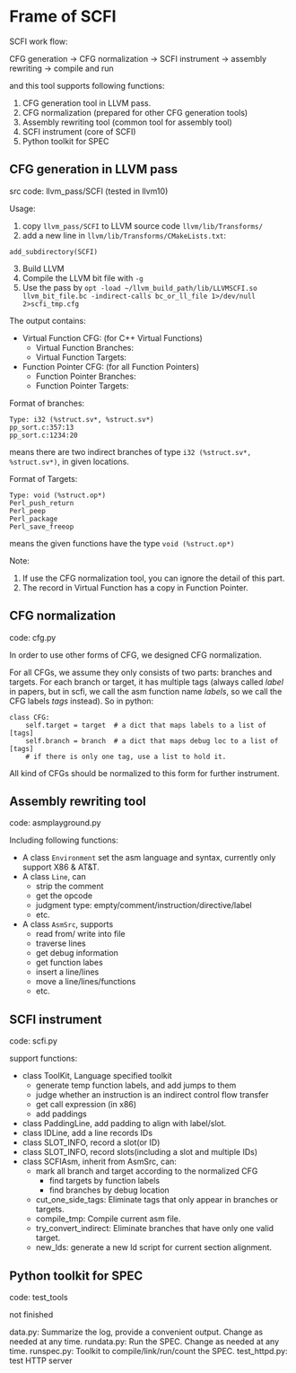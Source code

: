# Frame of SCFI

SCFI work flow:

CFG generation -> CFG normalization -> SCFI instrument -> assembly rewriting -> compile and run

and this tool supports following functions:

1. CFG generation tool in LLVM pass.
2. CFG normalization (prepared for other CFG generation tools)
3. Assembly rewriting tool (common tool for assembly tool)
4. SCFI instrument (core of SCFI)
5. Python toolkit for SPEC

## CFG generation in LLVM pass

src code: llvm_pass/SCFI (tested in llvm10)

Usage:

1. copy `llvm_pass/SCFI` to LLVM source code `llvm/lib/Transforms/`
2. add a new line in `llvm/lib/Transforms/CMakeLists.txt`: 
```
add_subdirectory(SCFI)
```
3. Build LLVM
4. Compile the LLVM bit file with `-g`
5. Use the pass by `opt -load ~/llvm_build_path/lib/LLVMSCFI.so llvm_bit_file.bc -indirect-calls bc_or_ll_file 1>/dev/null 2>scfi_tmp.cfg`

The output contains:

+ Virtual Function CFG: (for C++ Virtual Functions)
  + Virtual Function Branches:
  + Virtual Function Targets:
+ Function Pointer CFG: (for all Function Pointers)
  + Function Pointer Branches:
  + Function Pointer Targets:

Format of branches:
```
Type: i32 (%struct.sv*, %struct.sv*)
pp_sort.c:357:13
pp_sort.c:1234:20
```
means there are two indirect branches of type `i32 (%struct.sv*, %struct.sv*)`, in given locations.

Format of Targets:
```
Type: void (%struct.op*)
Perl_push_return
Perl_peep
Perl_package
Perl_save_freeop
```
means the given functions have the type `void (%struct.op*)`

Note:

1. If use the CFG normalization tool, you can ignore the detail of this part.
2. The record in Virtual Function has a copy in Function Pointer.

## CFG normalization

code: cfg.py

In order to use other forms of CFG, we designed CFG normalization. 

For all CFGs, we assume they only consists of two parts: branches and targets. For each branch or target, it has multiple tags (always called *label* in papers, but in scfi, we call the asm function name *labels*, so we call the CFG labels *tags* instead). So in python:

```
class CFG:
    self.target = target  # a dict that maps labels to a list of [tags]
    self.branch = branch  # a dict that maps debug loc to a list of [tags]
    # if there is only one tag, use a list to hold it.
```
All kind of CFGs should be normalized to this form for further instrument.

## Assembly rewriting tool

code: asmplayground.py

Including following functions:

+ A class `Environment` set the asm language and syntax, currently only support X86 & AT&T.
+ A class `Line`, can
  + strip the comment
  + get the opcode
  + judgment type: empty/comment/instruction/directive/label
  + etc.
+ A class `AsmSrc`, supports
  + read from/ write into file
  + traverse lines
  + get debug information
  + get function labes
  + insert a line/lines
  + move a line/lines/functions
  + etc.

## SCFI instrument

code: scfi.py

support functions:

+ class ToolKit, Language specified toolkit
  + generate temp function labels, and add jumps to them
  + judge whether an instruction is an indirect control flow transfer
  + get call expression (in x86)
  + add paddings
+ class PaddingLine, add padding to align with label/slot.
+ class IDLine, add a line records IDs
+ class SLOT_INFO, record a slot(or ID)
+ class SLOT_INFO, record slots(including a slot and multiple IDs)
+ class SCFIAsm, inherit from AsmSrc, can:
  + mark all branch and target according to the normalized CFG
    + find targets by function labels
    + find branches by debug location
  + cut_one_side_tags: Eliminate tags that only appear in branches or targets.
  + compile_tmp: Compile current asm file.
  + try_convert_indirect: Eliminate branches that have only one valid target.
  + new_lds: generate a new ld script for current section alignment.

## Python toolkit for SPEC

code: test_tools

not finished

data.py: Summarize the log, provide a convenient output. Change as needed at any time.
rundata.py: Run the SPEC. Change as needed at any time.
runspec.py: Toolkit to compile/link/run/count the SPEC.
test_httpd.py: test HTTP server



